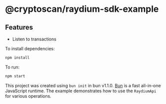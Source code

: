 # @cryptoscan/raydium-sdk-example

## Features

- Listen to transactions

To install dependencies:

```bash
npm install
```

To run:

```bash
npm start
```

This project was created using `bun init` in bun v1.1.0. [Bun](https://bun.sh) is a fast all-in-one JavaScript runtime. The example demonstrates how to use the `RaydiumApi` for various operations.
